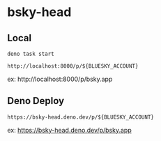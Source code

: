 # bsky-head

## Local

```
deno task start
```

```
http://localhost:8000/p/${BLUESKY_ACCOUNT}
```

ex: http://localhost:8000/p/bsky.app

## Deno Deploy

```
https://bsky-head.deno.dev/p/${BLUESKY_ACCOUNT}
```

ex: https://bsky-head.deno.dev/p/bsky.app
